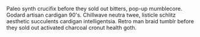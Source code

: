 Paleo synth crucifix before they sold out bitters, pop-up mumblecore. Godard artisan cardigan 90's. Chillwave neutra twee, listicle schlitz aesthetic succulents cardigan intelligentsia. Retro man braid tumblr before they sold out activated charcoal cronut health goth.